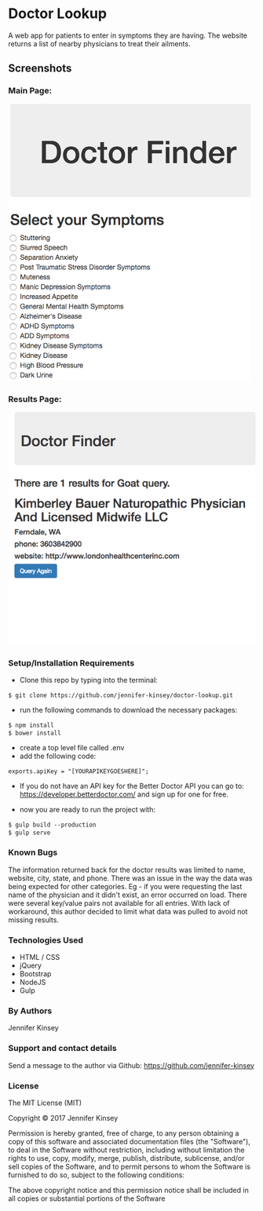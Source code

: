# Doctor Lookup

A web app for patients to enter in symptoms they are having. The website returns a list of nearby physicians to treat their ailments.


## Screenshots

### Main Page:
![Image of Homepage Screenshot](img/ss2.png)

### Results Page:
![Image of Homepage Screenshot](img/ss1.png)


### Setup/Installation Requirements
* Clone this repo by typing into the terminal:
```
$ git clone https://github.com/jennifer-kinsey/doctor-lookup.git
```

* run the following commands to download the necessary packages:
```
$ npm install
$ bower install
```

* create a top level file called .env
* add the following code:
```
exports.apiKey = "[YOURAPIKEYGOESHERE]";
```

* If you do not have an API key for the Better Doctor API you can go to:
https://developer.betterdoctor.com/ and sign up for one for free.

* now you are ready to run the project with:
```
$ gulp build --production
$ gulp serve
```

### Known Bugs
The information returned back for the doctor results was limited to name, website, city, state, and phone. There was an issue in the way the data was being expected for other categories. Eg - if you were requesting the last name of the physician and it didn't exist, an error occurred on load. There were several key/value pairs not available for all entries. With lack of workaround, this author decided to limit what data was pulled to avoid not missing results.


### Technologies Used
* HTML / CSS
* jQuery
* Bootstrap
* NodeJS
* Gulp

### By Authors
Jennifer Kinsey

### Support and contact details
Send a message to the author via Github:
https://github.com/jennifer-kinsey


### License
The MIT License (MIT)

Copyright © 2017 Jennifer Kinsey

Permission is hereby granted, free of charge, to any person obtaining a copy of this software and associated documentation files (the "Software"), to deal in the Software without restriction, including without limitation the rights to use, copy, modify, merge, publish, distribute, sublicense, and/or sell copies of the Software, and to permit persons to whom the Software is furnished to do so, subject to the following conditions:

The above copyright notice and this permission notice shall be included in all copies or substantial portions of the Software
